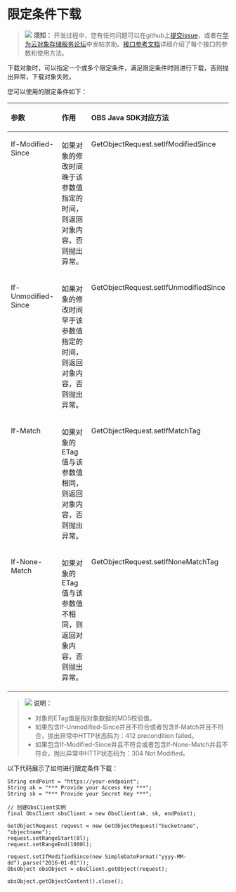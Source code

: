 # 限定条件下载<a name="obs_21_0705"></a>

>![](public_sys-resources/icon-notice.gif) **须知：** 
>开发过程中，您有任何问题可以在github上[提交issue](https://github.com/huaweicloud/huaweicloud-sdk-java-obs/issues)，或者在[华为云对象存储服务论坛](https://bbs.huaweicloud.com/forum/forum-620-1.html)中发帖求助。[接口参考文档](https://obssdk.obs.cn-north-1.myhuaweicloud.com/apidoc/cn/java/index.html)详细介绍了每个接口的参数和使用方法。

下载对象时，可以指定一个或多个限定条件，满足限定条件时则进行下载，否则抛出异常，下载对象失败。

您可以使用的限定条件如下：

<a name="table11795141410102"></a>
<table><thead align="left"><tr id="row1179691410101"><th class="cellrowborder" valign="top" width="26.572657265726573%" id="mcps1.1.4.1.1"><p id="p1479613144105"><a name="p1479613144105"></a><a name="p1479613144105"></a><strong id="b1657614354107"><a name="b1657614354107"></a><a name="b1657614354107"></a>参数</strong></p>
</th>
<th class="cellrowborder" valign="top" width="40.09400940094009%" id="mcps1.1.4.1.2"><p id="p979612145102"><a name="p979612145102"></a><a name="p979612145102"></a><strong id="b116081355100"><a name="b116081355100"></a><a name="b116081355100"></a>作用</strong></p>
</th>
<th class="cellrowborder" valign="top" width="33.33333333333333%" id="mcps1.1.4.1.3"><p id="p29531258212"><a name="p29531258212"></a><a name="p29531258212"></a><strong id="b119534516217"><a name="b119534516217"></a><a name="b119534516217"></a>OBS Java SDK对应方法</strong></p>
</th>
</tr>
</thead>
<tbody><tr id="row107968141107"><td class="cellrowborder" valign="top" width="26.572657265726573%" headers="mcps1.1.4.1.1 "><p id="p2079620148107"><a name="p2079620148107"></a><a name="p2079620148107"></a>If-Modified-Since</p>
</td>
<td class="cellrowborder" valign="top" width="40.09400940094009%" headers="mcps1.1.4.1.2 "><p id="p57961714131014"><a name="p57961714131014"></a><a name="p57961714131014"></a>如果对象的修改时间晚于该参数值指定的时间，则返回对象内容，否则抛出异常。</p>
</td>
<td class="cellrowborder" valign="top" width="33.33333333333333%" headers="mcps1.1.4.1.3 "><p id="p1779613146109"><a name="p1779613146109"></a><a name="p1779613146109"></a>GetObjectRequest.setIfModifiedSince</p>
</td>
</tr>
<tr id="row2796101411015"><td class="cellrowborder" valign="top" width="26.572657265726573%" headers="mcps1.1.4.1.1 "><p id="p779631412107"><a name="p779631412107"></a><a name="p779631412107"></a>If-Unmodified-Since</p>
</td>
<td class="cellrowborder" valign="top" width="40.09400940094009%" headers="mcps1.1.4.1.2 "><p id="p20796141410109"><a name="p20796141410109"></a><a name="p20796141410109"></a>如果对象的修改时间早于该参数值指定的时间，则返回对象内容，否则抛出异常。</p>
</td>
<td class="cellrowborder" valign="top" width="33.33333333333333%" headers="mcps1.1.4.1.3 "><p id="p9796161414103"><a name="p9796161414103"></a><a name="p9796161414103"></a>GetObjectRequest.setIfUnmodifiedSince</p>
</td>
</tr>
<tr id="row679601481013"><td class="cellrowborder" valign="top" width="26.572657265726573%" headers="mcps1.1.4.1.1 "><p id="p11797151461015"><a name="p11797151461015"></a><a name="p11797151461015"></a>If-Match</p>
</td>
<td class="cellrowborder" valign="top" width="40.09400940094009%" headers="mcps1.1.4.1.2 "><p id="p1179711421017"><a name="p1179711421017"></a><a name="p1179711421017"></a>如果对象的ETag值与该参数值相同，则返回对象内容，否则抛出异常。</p>
</td>
<td class="cellrowborder" valign="top" width="33.33333333333333%" headers="mcps1.1.4.1.3 "><p id="p10797111417104"><a name="p10797111417104"></a><a name="p10797111417104"></a>GetObjectRequest.setIfMatchTag</p>
</td>
</tr>
<tr id="row13797151410104"><td class="cellrowborder" valign="top" width="26.572657265726573%" headers="mcps1.1.4.1.1 "><p id="p19797171451016"><a name="p19797171451016"></a><a name="p19797171451016"></a>If-None-Match</p>
</td>
<td class="cellrowborder" valign="top" width="40.09400940094009%" headers="mcps1.1.4.1.2 "><p id="p179711411011"><a name="p179711411011"></a><a name="p179711411011"></a>如果对象的ETag值与该参数值不相同，则返回对象内容，否则抛出异常。</p>
</td>
<td class="cellrowborder" valign="top" width="33.33333333333333%" headers="mcps1.1.4.1.3 "><p id="p11797151471011"><a name="p11797151471011"></a><a name="p11797151471011"></a>GetObjectRequest.setIfNoneMatchTag</p>
</td>
</tr>
</tbody>
</table>

>![](public_sys-resources/icon-note.gif) **说明：** 
>-   对象的ETag值是指对象数据的MD5校验值。
>-   如果包含If-Unmodified-Since并且不符合或者包含If-Match并且不符合，抛出异常中HTTP状态码为：412 precondition failed。
>-   如果包含If-Modified-Since并且不符合或者包含If-None-Match并且不符合，抛出异常中HTTP状态码为：304 Not Modified。

以下代码展示了如何进行限定条件下载：

```
String endPoint = "https://your-endpoint";
String ak = "*** Provide your Access Key ***";
String sk = "*** Provide your Secret Key ***";

// 创建ObsClient实例
final ObsClient obsClient = new ObsClient(ak, sk, endPoint);

GetObjectRequest request = new GetObjectRequest("bucketname", "objectname");
request.setRangeStart(0l);
request.setRangeEnd(1000l);

request.setIfModifiedSince(new SimpleDateFormat("yyyy-MM-dd").parse("2016-01-01"));
ObsObject obsObject = obsClient.getObject(request);

obsObject.getObjectContent().close();
```

